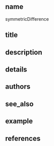 ## name
symmetricDifference
## title
## description
## details
## authors
## see_also
## example
## references
